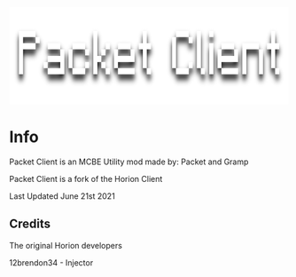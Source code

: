 <p align="center">
	<img width="755" height="175" src="assets/images/logo.png">
</p>

# Info
Packet Client is an MCBE Utility mod made by: Packet and Gramp

Packet Client is a fork of the Horion Client

Last Updated June 21st 2021

## Credits

The original Horion developers

12brendon34 - Injector